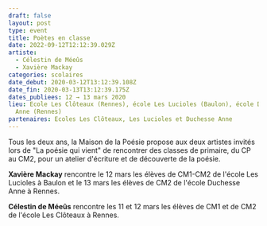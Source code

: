 ```yaml
---
draft: false
layout: post
type: event
title: Poètes en classe
date: 2022-09-12T12:12:39.029Z
artiste:
  - Célestin de Méeûs
  - Xavière Mackay
categories: scolaires
date_debut: 2020-03-12T13:12:39.108Z
date_fin: 2020-03-13T13:12:39.175Z
dates_publiees: 12 → 13 mars 2020
lieu: Ecole Les Clôteaux (Rennes), école Les Lucioles (Baulon), école Duchesse
  Anne (Rennes)
partenaires: Ecoles Les Clôteaux, Les Lucioles et Duchesse Anne
---
```

Tous les deux ans, la Maison de la Poésie propose aux deux artistes invités lors de "La poésie qui vient" de rencontrer des classes de primaire, du CP au CM2, pour un atelier d'écriture et de découverte de la poésie.

**Xavière Mackay** rencontre le 12 mars les élèves de CM1-CM2 de l'école Les Lucioles à Baulon et le 13 mars les élèves de CM2 de l'école Duchesse Anne à Rennes.

**Célestin de Méeûs** rencontre les 11 et 12 mars les élèves de CM1 et de CM2 de l'école Les Clôteaux à Rennes.